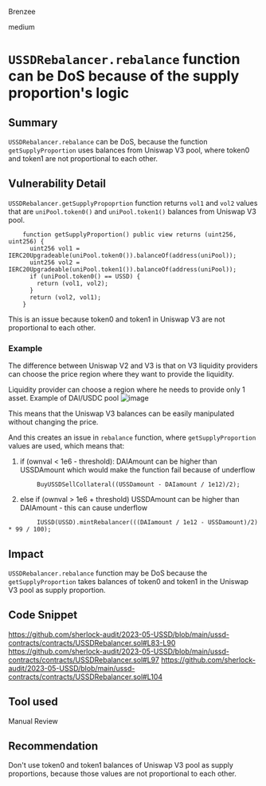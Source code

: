 Brenzee

medium

# `USSDRebalancer.rebalance` function can be DoS because of the supply proportion's logic

## Summary
`USSDRebalancer.rebalance` can be DoS, because the function `getSupplyProportion` uses balances from Uniswap V3 pool, where token0 and token1 are not proportional to each other. 

## Vulnerability Detail
`USSDRebalancer.getSupplyPropoprtion` function returns `vol1` and `vol2` values that are `uniPool.token0()` and `uniPool.token1()` balances from Uniswap V3 pool.
```solidity
    function getSupplyProportion() public view returns (uint256, uint256) {
      uint256 vol1 = IERC20Upgradeable(uniPool.token0()).balanceOf(address(uniPool));
      uint256 vol2 = IERC20Upgradeable(uniPool.token1()).balanceOf(address(uniPool));
      if (uniPool.token0() == USSD) {
        return (vol1, vol2);
      }
      return (vol2, vol1);
    }
```
This is an issue because token0 and token1 in Uniswap V3 are not proportional to each other.

### Example
The difference between Uniswap V2 and V3 is that on V3 liquidity providers can choose the price region where they want to provide the liquidity.

Liquidity provider can choose a region where he needs to provide only 1 asset. Example of DAI/USDC pool
![image](https://github.com/sherlock-audit/2023-05-USSD-Brenzee/assets/57370298/58573175-e787-4686-aa0a-b1e693d76d63)

This means that the Uniswap V3 balances can be easily manipulated without changing the price.

And this creates an issue in `rebalance` function, where `getSupplyProportion` values are used, which means that:

1. if (ownval < 1e6 - threshold): 
DAIAmount can be higher than USSDAmount which would make the function fail because of underflow
```solidity
        BuyUSSDSellCollateral((USSDamount - DAIamount / 1e12)/2); 
```

2. else if (ownval > 1e6 + threshold)
USSDAmount can be higher than DAIAmount - this can cause underflow
```solidity
        IUSSD(USSD).mintRebalancer(((DAIamount / 1e12 - USSDamount)/2) * 99 / 100);
```

## Impact
`USSDRebalancer.rebalance` function may be DoS because the `getSupplyProportion` takes balances of token0 and token1 in the Uniswap V3 pool as supply proportion.

## Code Snippet
https://github.com/sherlock-audit/2023-05-USSD/blob/main/ussd-contracts/contracts/USSDRebalancer.sol#L83-L90
https://github.com/sherlock-audit/2023-05-USSD/blob/main/ussd-contracts/contracts/USSDRebalancer.sol#L97
https://github.com/sherlock-audit/2023-05-USSD/blob/main/ussd-contracts/contracts/USSDRebalancer.sol#L104

## Tool used
Manual Review

## Recommendation
Don't use token0 and token1 balances of Uniswap V3 pool as supply proportions, because those values are not proportional to each other.
